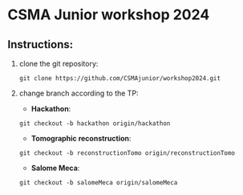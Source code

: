 # CSMA Junior workshop 2024

## Instructions:
1. clone the git repository:

    `git clone https://github.com/CSMAjunior/workshop2024.git`

2. change branch according to the TP:
    - **Hackathon**: 

    `git checkout -b hackathon origin/hackathon`
    
    - **Tomographic reconstruction**: 

    `git checkout -b reconstructionTomo origin/reconstructionTomo`
    
    - **Salome Meca**: 

    `git checkout -b salomeMeca origin/salomeMeca`